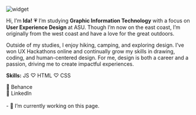 ![widget](https://github.com/user-attachments/assets/dced16b9-b736-4bbf-a869-3db04f17c6ea)

Hi, I’m <b>Ida!</b> 💗 I’m studying <b>Graphic Information Technology</b> with a focus on <b>User Experience Design</b> at ASU. Though I’m now on the east coast, I’m originally from the west coast and have a love for the great outdoors.

Outside of my studies, I enjoy hiking, camping, and exploring design. I’ve won UX Hackathons online and continually grow my skills in drawing, coding, and human-centered design. For me, design is both a career and a passion, driving me to create impactful experiences.

<b>Skills:</b> JS ♡ HTML ♡ CSS

<div>
    <a href="https://www.behance.net/idaeljurf" target="_blank" style="text-decoration: none; color: inherit;">🎨 Behance</a>
    <br>
    <a href="https://www.linkedin.com/in/idaeljurf" target="_blank" style="text-decoration: none; color: inherit;">🔗 LinkedIn</a>
</div>
<br>
- 🔭 I’m currently working on this page. 
